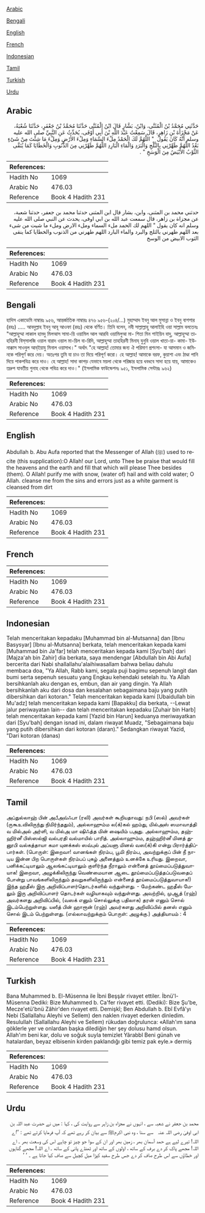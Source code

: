 [Arabic](#arabic)

[Bengali](#bengali)

[English](#english)

[French](#french)

[Indonesian](#indonesian)

[Tamil](#tamil)

[Turkish](#turkish)

[Urdu](#urdu)

## Arabic


<div dir="rtl" lang="ar" style={{fontSize:'larger',backgroundColor:'#f8f9fa',padding:20}}>
حَدَّثَنِي مُحَمَّدُ بْنُ الْمُثَنَّى، وَابْنُ، بَشَّارٍ قَالَ ابْنُ الْمُثَنَّى حَدَّثَنَا مُحَمَّدُ بْنُ جَعْفَرٍ، حَدَّثَنَا شُعْبَةُ، عَنْ مَجْزَأَةَ بْنِ زَاهِرٍ، قَالَ سَمِعْتُ عَبْدَ اللَّهِ بْنَ أَبِي أَوْفَى، يُحَدِّثُ عَنِ النَّبِيِّ صلى الله عليه وسلم أَنَّهُ كَانَ يَقُولُ ‏ "‏ اللَّهُمَّ لَكَ الْحَمْدُ مِلْءَ السَّمَاءِ وَمِلْءَ الأَرْضِ وَمِلْءَ مَا شِئْتَ مِنْ شَىْءٍ بَعْدُ اللَّهُمَّ طَهِّرْنِي بِالثَّلْجِ وَالْبَرَدِ وَالْمَاءِ الْبَارِدِ اللَّهُمَّ طَهِّرْنِي مِنَ الذُّنُوبِ وَالْخَطَايَا كَمَا يُنَقَّى الثَّوْبُ الأَبْيَضُ مِنَ الْوَسَخِ ‏"‏ ‏.‏
</div>
<div style={{backgroundColor:'#f8f9fa',padding:20, marginBottom: 10}}><table> <thead> <tr> <th>References:</th> <th></th> </tr> </thead> <tbody><tr><td>Hadith No</td><td>1069</td></tr><tr><td>Arabic No</td><td>476.03</td></tr><tr><td>Reference</td><td>Book 4 Hadith 231</td></tr></tbody></table></div>


<div dir="rtl" lang="ar" style={{fontSize:'larger',backgroundColor:'#f8f9fa',padding:20}}>
حدثني محمد بن المثنى، وابن، بشار قال ابن المثنى حدثنا محمد بن جعفر، حدثنا شعبة، عن مجزاة بن زاهر، قال سمعت عبد الله بن ابي اوفى، يحدث عن النبي صلى الله عليه وسلم انه كان يقول " اللهم لك الحمد ملء السماء وملء الارض وملء ما شيت من شىء بعد اللهم طهرني بالثلج والبرد والماء البارد اللهم طهرني من الذنوب والخطايا كما ينقى الثوب الابيض من الوسخ
</div>
<div style={{backgroundColor:'#f8f9fa',padding:20, marginBottom: 10}}><table> <thead> <tr> <th>References:</th> <th></th> </tr> </thead> <tbody><tr><td>Hadith No</td><td>1069</td></tr><tr><td>Arabic No</td><td>476.03</td></tr><tr><td>Reference</td><td>Book 4 Hadith 231</td></tr></tbody></table></div>

## Bengali


<div dir="ltr" lang="bn" style={{fontSize:'larger',backgroundColor:'#f8f9fa',padding:20}}>
হাদিস একাডেমি নাম্বারঃ ৯৫৬, আন্তর্জাতিক নাম্বারঃ ৪৭৬ ৯৫৬-(২০৪/...) মুহাম্মাদ ইবনু আল মুসান্না ও ইবনু বাশশার (রহঃ) ..... আবদুল্লাহ ইবনু আবূ আওফা (রহঃ) থেকে বর্ণিত। তিনি বলেন, নবী সাল্লাল্লাহু আলাইহি ওয়া সাল্লাম বলতেনঃ "আল্লাহুম্মা লাকাল হামদু মিলআস সামা-য়ি ওয়ামিল আল আরযি ওয়ামিলুআ মা- শিতা মিন শাইয়িন বাদু, আল্লাহুম্মা তাহহিরনী বিস্‌সালজি ওয়াল বারাদ ওয়াল মা-য়িল বা-রিদি, আল্লাহুম্মা তাহহিরনী মিনায্‌ যুনুবি ওয়াল খাতা-য়া- কামা- ইউনাক্কাস সাওবুল আব্‌ইয়াযু মিনাল ওয়াসাখ।" অর্থাৎ "হে আল্লাহ! তোমার জন্য ঐ পরিমাণ প্রশংসা- যা আসমান ও জমিনকে পরিপূর্ণ করে দেয়। অতঃপর তুমি যা চাও তা দিয়ে পরিপূর্ণ করো। হে আল্লাহ! আমাকে বরফ, কুয়াশা এবং ঠাণ্ডা পানি দিয়ে পাকপবিত্র করে দাও। হে আল্লাহ! সাদা কাপড় যেভাবে ময়লা থেকে পরিষ্কার হয়ে ধবধবে সাদা হয়ে যায়, আমাকেও তদ্রুপ যাবতীয় গুনাহ থেকে পবিত্র করে দাও।" (ইসলামিক ফাউন্ডেশনঃ ৯৫১, ইসলামিক সেন্টারঃ ৯৬২)
</div>
<div style={{backgroundColor:'#f8f9fa',padding:20, marginBottom: 10}}><table> <thead> <tr> <th>References:</th> <th></th> </tr> </thead> <tbody><tr><td>Hadith No</td><td>1069</td></tr><tr><td>Arabic No</td><td>476.03</td></tr><tr><td>Reference</td><td>Book 4 Hadith 231</td></tr></tbody></table></div>

## English


<div dir="ltr" lang="en" style={{fontSize:'larger',backgroundColor:'#f8f9fa',padding:20}}>
Abdullah b. Abu Aufa reported that the Messenger of Allah (ﷺ) used to recite (this supplication):O Allah! our Lord, unto Thee be praise that would fill the heavens and the earth and fill that which will please Thee besides (them). O Allah! purify me with snow, (water of) hail and with cold water; O Allah. cleanse me from the sins and errors just as a white garment is cleansed from dirt
</div>
<div style={{backgroundColor:'#f8f9fa',padding:20, marginBottom: 10}}><table> <thead> <tr> <th>References:</th> <th></th> </tr> </thead> <tbody><tr><td>Hadith No</td><td>1069</td></tr><tr><td>Arabic No</td><td>476.03</td></tr><tr><td>Reference</td><td>Book 4 Hadith 231</td></tr></tbody></table></div>

## French


<div dir="ltr" lang="fr" style={{fontSize:'larger',backgroundColor:'#f8f9fa',padding:20}}>

</div>
<div style={{backgroundColor:'#f8f9fa',padding:20, marginBottom: 10}}><table> <thead> <tr> <th>References:</th> <th></th> </tr> </thead> <tbody><tr><td>Hadith No</td><td>1069</td></tr><tr><td>Arabic No</td><td>476.03</td></tr><tr><td>Reference</td><td>Book 4 Hadith 231</td></tr></tbody></table></div>

## Indonesian


<div dir="ltr" lang="id" style={{fontSize:'larger',backgroundColor:'#f8f9fa',padding:20}}>
Telah menceritakan kepadaku [Muhammad bin al-Mutsanna] dan [Ibnu Basysyar] [Ibnu al-Mutsanna] berkata, telah menceritakan kepada kami [Muhammad bin Ja'far] telah menceritakan kepada kami [Syu'bah] dari [Majza'ah bin Zahir] dia berkata, saya mendengar [Abdullah bin Abi Aufa] bercerita dari Nabi shallallahu'alaihiwasallam bahwa beliau dahulu membaca doa, "Ya Allah, Rabb kami, segala puji bagimu sepenuh langit dan bumi serta sepenuh sesuatu yang Engkau kehendaki setelah itu. Ya Allah bersihkanlah aku dengan es, embun, dan air yang dingin. Ya Allah bersihkanlah aku dari dosa dan kesalahan sebagaimana baju yang putih dibersihkan dari kotoran." Telah menceritakan kepada kami [Ubaidullah bin Mu'adz] telah menceritakan kepada kami [Bapakku] dia berkata, --Lewat jalur periwayatan lain-- dan telah menceritakan kepadaku [Zuhair bin Harb] telah menceritakan kepada kami [Yazid bin Harun] keduanya meriwayatkan dari [Syu'bah] dengan isnad ini, dalam riwayat Muadz, "Sebagaimana baju yang putih dibersihkan dari kotoran (daran)." Sedangkan riwayat Yazid, "Dari kotoran (danas)
</div>
<div style={{backgroundColor:'#f8f9fa',padding:20, marginBottom: 10}}><table> <thead> <tr> <th>References:</th> <th></th> </tr> </thead> <tbody><tr><td>Hadith No</td><td>1069</td></tr><tr><td>Arabic No</td><td>476.03</td></tr><tr><td>Reference</td><td>Book 4 Hadith 231</td></tr></tbody></table></div>

## Tamil


<div dir="ltr" lang="ta" style={{fontSize:'larger',backgroundColor:'#f8f9fa',padding:20}}>
அப்துல்லாஹ் பின் அபீஅவ்ஃபா (ரலி) அவர்கள் கூறியதாவது: நபி (ஸல்) அவர்கள் (ருகூஉவிலிருந்து நிமிர்ந்ததும்), அல்லாஹும்ம ல(க்)கல் ஹம்து, மில்அஸ் ஸமாவாத்தி வ மில்அல் அர்ளி, வ மில்அ மா ஷிஃத்த மின் ஷையிம் பஅது. அல்லாஹும்ம, தஹ்ஹிர்னீ பிஸ்ஸல்ஜி வல்பரதி வல்மாயில் பாரித். அல்லாஹும்ம, தஹ்ஹிர்னீ மினத் துனூபி வல்கத்தாயா கமா யுனக்கஸ் ஸவ்புல் அப்யளு மினல் வஸ(க்)கி என்று பிரார்த்திப்பார்கள். (பொருள்: இறைவா! வானங்கள் நிரம்ப, பூமி நிரம்ப, அவற்றுக்குப் பின் நீ நாடிய இன்ன பிற பொருள்கள் நிரம்பப் புகழ் அனைத்தும் உனக்கே உரியது. இறைவா, பனிக்கட்டியாலும் ஆலங்கட்டியாலும் குளிர்ந்த நீராலும் என்னைத் தூய்மைப்படுத்துவாயாக! இறைவா, அழுக்கிலிருந்து வெண்மையான ஆடை தூய்மைப்படுத்தப்படுவதைப் போன்று பாவங்களிலிருந்தும் தவறுகளிலிருந்தும் என்னைத் தூய்மைப்படுத்துவாயாக!) இந்த ஹதீஸ் இரு அறிவிப்பாளர்தொடர்களில் வந்துள்ளது. - மேற்கண்ட ஹதீஸ் மேலும் இரு அறிவிப்பாளர் தொடர்கள் வழியாகவும் வந்துள்ளது. அவற்றில், முஆத் (ரஹ்) அவர்களது அறிவிப்பில், (வஸக் எனும் சொல்லுக்கு பதிலாக) தரன் எனும் சொல் இடம்பெற்றுள்ளது. யஸீத் பின் ஹாரூன் (ரஹ்) அவர்களது அறிவிப்பில் தனஸ் எனும் சொல் இடம் பெற்றுள்ளது. (எல்லாவற்றுக்கும் பொருள்: அழுக்கு.) அத்தியாயம் : 4
</div>
<div style={{backgroundColor:'#f8f9fa',padding:20, marginBottom: 10}}><table> <thead> <tr> <th>References:</th> <th></th> </tr> </thead> <tbody><tr><td>Hadith No</td><td>1069</td></tr><tr><td>Arabic No</td><td>476.03</td></tr><tr><td>Reference</td><td>Book 4 Hadith 231</td></tr></tbody></table></div>

## Turkish


<div dir="ltr" lang="tr" style={{fontSize:'larger',backgroundColor:'#f8f9fa',padding:20}}>
Bana Muhammed b. El-Müsenna ile İbni Beşşâr rivayet ettiler. İbnü'l-Müsenna Dediki: Bize Muhammed b. Ca'fer rivayet etti. (Dediki): Bize Şu'be, Mecze'etü'bnü Zâhir'den rivayet etti. Demişkî; Ben Abdullah b. Ebî Evfâ'yı Nebi (Sallallahu Aleyhi ve Sellem) den naklen rivayet ederken dinledim. Resulullah (Sallallahu Aleyhi ve Sellem) rükudan doğrulunca: «Allah'ım sana göklerle yer ve onlardan başka dilediğin her şey dolusu hamd olsun. Allah'ım beni kar, dolu ve soğuk suyla temizlet Yârabbl Beni günah ve hatalardan, beyaz elbisenin kirden paklandığı gibi temiz pak eyle.» dermiş
</div>
<div style={{backgroundColor:'#f8f9fa',padding:20, marginBottom: 10}}><table> <thead> <tr> <th>References:</th> <th></th> </tr> </thead> <tbody><tr><td>Hadith No</td><td>1069</td></tr><tr><td>Arabic No</td><td>476.03</td></tr><tr><td>Reference</td><td>Book 4 Hadith 231</td></tr></tbody></table></div>

## Urdu


<div dir="rtl" lang="ur" style={{fontSize:'larger',backgroundColor:'#f8f9fa',padding:20}}>
محمد بن جعفر نے شعبہ سے ، انہوں نے مجزاہ بن زاہر سے روایت کی ، کہا : میں نے حضرت عبد اللہ بن ابی اوفیٰ ‌رضی ‌اللہ ‌عنہ ‌ ‌ سے سنا ، وہ نبی اکرمﷺ سے بیان کر رہے تھے کہ آپ فرمایا کرتے تھے : ’’اے اللہ! تیرے لیے ہے حمد آسمان بھر ، زمین بھر اور ان کے سوا جو چیز تو چاہے اس کی وسعت بھر ۔ اے اللہ! مجھے پاک کر دے برف کے ساتھ ، اولوں کے ساتھ اور ٹھنڈے پانی کے ساتھ ۔ اے اللہ! مجھے گناہوں اور خطاؤں سے اس طرح صاف کر دے جس طرح سفید کپڑا میل کچیل سے صاف کیا جاتا ہے ۔ ‘ ‘
</div>
<div style={{backgroundColor:'#f8f9fa',padding:20, marginBottom: 10}}><table> <thead> <tr> <th>References:</th> <th></th> </tr> </thead> <tbody><tr><td>Hadith No</td><td>1069</td></tr><tr><td>Arabic No</td><td>476.03</td></tr><tr><td>Reference</td><td>Book 4 Hadith 231</td></tr></tbody></table></div>